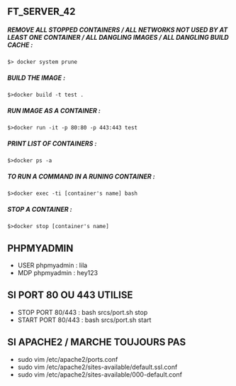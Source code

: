 ## FT_SERVER_42

##### REMOVE ALL STOPPED CONTAINERS / ALL NETWORKS NOT USED BY AT LEAST ONE CONTAINER / ALL DANGLING IMAGES / ALL DANGLING BUILD CACHE :
``$> docker system prune``
##### BUILD THE IMAGE :
``$>docker build -t test .``
##### RUN IMAGE AS A CONTAINER :
``$>docker run -it -p 80:80 -p 443:443 test``
##### PRINT LIST OF CONTAINERS :
``$>docker ps -a``
##### TO RUN A COMMAND IN A RUNING CONTAINER :
``$>docker exec -ti [container's name] bash``
##### STOP A CONTAINER :
``$>docker stop [container's name]``

## PHPMYADMIN

* USER phpmyadmin : lila
* MDP phpmyadmin : hey123

## SI PORT 80 OU 443 UTILISE

* STOP PORT 80/443 : bash srcs/port.sh stop
* START PORT 80/443 : bash srcs/port.sh start

## SI APACHE2 / MARCHE TOUJOURS PAS

* sudo vim /etc/apache2/ports.conf
* sudo vim /etc/apache2/sites-available/default.ssl.conf
* sudo vim /etc/apache2/sites-available/000-default.conf

